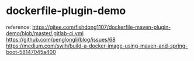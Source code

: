 # dockerfile-plugin-demo

reference:
https://gitee.com/fishdong1107/dockerfile-maven-plugin-demo/blob/master/.gitlab-ci.yml
https://github.com/penglongli/blog/issues/68
https://medium.com/swlh/build-a-docker-image-using-maven-and-spring-boot-58147045a400